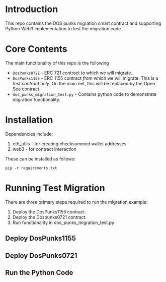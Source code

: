 # Introduction 
 This repo contains the DOS punks migration smart contract and supporting Python Web3 implementation to test the migration code.

# Core Contents
 The main functionality of this repo is the following
 - `DosPunks0721` - ERC 721 contract *to* which we will migrate.
 - `DosPunks1155` - ERC 1155 contract *from* which we will migrate.  This is a *test contract only*.  On the main net, this will be replaced by the Open Sea contract.
 - `dos_punks_migration_test.py` - Contains python code to demonstrate migration functionality.

# Installation
 Dependencies include:

 1. eth_utils - for creating checksummed wallet addresses
 2. web3 - for contract interaction 

 These can be installed as follows:

 `pip -r requirements.txt`

# Running Test Migration

 There are three primary steps required to run the migration example:

 1. Deploy the DosPunks1155 contract.
 2. Deploy the Dospunks0721 contract.
 3. Run functionality in dos_punks_migration_test.py

## Deploy DosPunks1155
## Deploy DosPunks0721
## Run the Python Code

